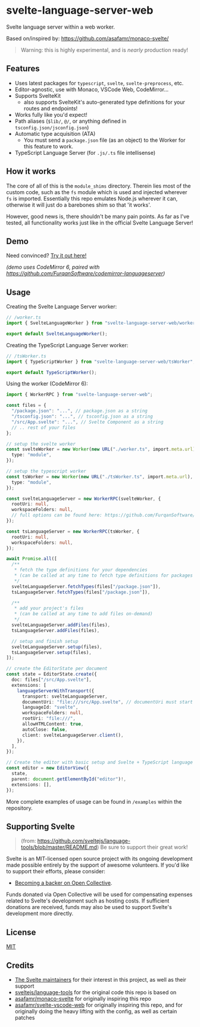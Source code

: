 # svelte-language-server-web

Svelte language server within a web worker.

Based on/inspired by: https://github.com/asafamr/monaco-svelte/

> Warning: this is highly experimental, and is _nearly_ production ready!

## Features

- Uses latest packages for `typescript`, `svelte`, `svelte-preprocess`, etc.
- Editor-agnostic, use with Monaco, VSCode Web, CodeMirror...
- Supports SvelteKit
  - also supports SvelteKit's auto-generated type definitions for your routes and endpoints!
- Works fully like you'd expect!
- Path aliases (`$lib/`, `@/`, or anything defined in `tsconfig.json/jsconfig.json`)
- Automatic type acquisition (ATA)
  - You must send a `package.json` file (as an object) to the Worker for this feature to work.
- TypeScript Language Server (for `.js/.ts` file intellisense)

## How it works

The core of all of this is the `module_shims` directory. Therein lies most of the custom code, such as the `fs` module which is used and injected wherever `fs` is imported. Essentially this repo emulates Node.js wherever it can, otherwise it will just do a barebones shim so that 'it works'.

However, good news is, there shouldn't be many pain points. As far as I've tested, all functionality works just like in the official Svelte Language Server!

## Demo

Need convinced? [Try it out here!](https://svelte-language-server-web.vercel.app/)

_(demo uses CodeMirror 6, paired with https://github.com/FurqanSoftware/codemirror-languageserver)_

## Usage

Creating the Svelte Language Server worker:

```ts
// /worker.ts
import { SvelteLanguageWorker } from "svelte-language-server-web/worker";

export default SvelteLanguageWorker();
```

Creating the TypeScript Language Server worker:

```ts
// /tsWorker.ts
import { TypeScriptWorker } from "svelte-language-server-web/tsWorker";

export default TypeScriptWorker();
```

Using the worker (CodeMirror 6):

```ts
import { WorkerRPC } from "svelte-language-server-web";

const files = {
  "/package.json": "...", // package.json as a string
  "/tsconfig.json": "...", // tsconfig.json as a string
  "/src/App.svelte": "...", // Svelte Component as a string
  // .. rest of your files
};

// setup the svelte worker
const svelteWorker = new Worker(new URL("./worker.ts", import.meta.url), {
  type: "module",
});

// setup the typescript worker
const tsWorker = new Worker(new URL("./tsWorker.ts", import.meta.url), {
  type: "module",
});

const svelteLanguageServer = new WorkerRPC(svelteWorker, {
  rootUri: null,
  workspaceFolders: null,
  // full options can be found here: https://github.com/FurqanSoftware/codemirror-languageserver/blob/master/src/index.ts#L466-L476
});

const tsLanguageServer = new WorkerRPC(tsWorker, {
  rootUri: null,
  workspaceFolders: null,
});

await Promise.all([
  /**
   * fetch the type definitions for your dependencies
   * (can be called at any time to fetch type definitions for packages on-demand)
   */
  svelteLanguageServer.fetchTypes(files["/package.json"]),
  tsLanguageServer.fetchTypes(files["/package.json"]),

  /**
   * add your project's files
   * (can be called at any time to add files on-demand)
   */
  svelteLanguageServer.addFiles(files),
  tsLanguageServer.addFiles(files),

  // setup and finish setup
  svelteLanguageServer.setup(files),
  tsLanguageServer.setup(files),
]);

// create the EditorState per document
const state = EditorState.create({
  doc: files["/src/App.svelte"],
  extensions: [
    languageServerWithTransport({
      transport: svelteLanguageServer,
      documentUri: "file:///src/App.svelte", // documentUri must start with `file:///`
      languageId: "svelte",
      workspaceFolders: null,
      rootUri: "file:///",
      allowHTMLContent: true,
      autoClose: false,
      client: svelteLanguageServer.client(),
    }),
  ],
});

// Create the editor with basic setup and Svelte + TypeScript language server integration
const editor = new EditorView({
  state,
  parent: document.getElementById("editor")!,
  extensions: [],
});
```

More complete examples of usage can be found in `/examples` within the repository.

## Supporting Svelte

> (from: https://github.com/sveltejs/language-tools/blob/master/README.md)
> Be sure to support their great work!

Svelte is an MIT-licensed open source project with its ongoing development made possible entirely by the support of awesome volunteers. If you'd like to support their efforts, please consider:

- [Becoming a backer on Open Collective](https://opencollective.com/svelte).

Funds donated via Open Collective will be used for compensating expenses related to Svelte's development such as hosting costs. If sufficient donations are received, funds may also be used to support Svelte's development more directly.

## License

[MIT](LICENSE)

## Credits

- [The Svelte maintainers](https://github.com/sveltejs/) for their interest in this project, as well as their support
- [sveltejs/language-tools](https://github.com/sveltejs/language-tools/) for the original code this repo is based on
- [asafamr/monaco-svelte](https://github.com/asafamr/monaco-svelte/) for originally inspiring this repo
- [asafamr/svelte-vscode-web](https://github.com/asafamr/svelte-vscode-web/) for originally inspiring this repo, and for originally doing the heavy lifting with the config, as well as certain patches
